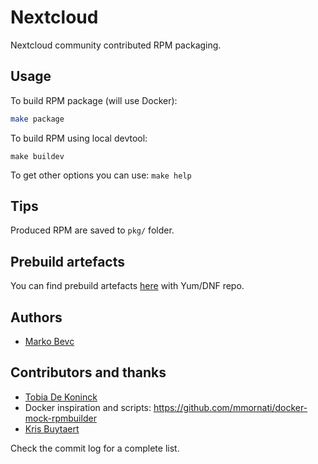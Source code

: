 # Nextcloud

Nextcloud community contributed RPM packaging.

## Usage

To build RPM package (will use Docker):
```bash
make package
```

To build RPM using local devtool:
```make
make buildev
```

To get other options you can use: `make help`

## Tips

Produced RPM are saved to `pkg/` folder.

## Prebuild artefacts

You can find prebuild artefacts [here](https://github.com/mbevc1/nextcloud-repo) with Yum/DNF repo.

## Authors
* [Marko Bevc](https://github.com/mbevc1)

## Contributors and thanks
* [Tobia De Koninck](https://github.com/LEDfan)
* Docker inspiration and scripts: https://github.com/mmornati/docker-mock-rpmbuilder
* [Kris Buytaert](https://github.com/KrisBuytaert)

Check the commit log for a complete list.

